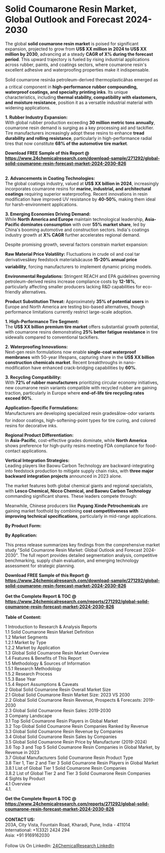 <h1>Solid Coumarone Resin Market, Global Outlook and Forecast 2024-2030</h1><p>The global <strong>solid coumarone resin market</strong> is poised for significant expansion, projected to grow from <strong>US$ XX million in 2024 to US$ XX million by 2030</strong>, advancing at a steady <strong>CAGR of X% during the forecast period</strong>. This upward trajectory is fueled by rising industrial applications across rubber, paints, and coatings sectors, where coumarone resin's excellent adhesive and waterproofing properties make it indispensable.</p><p>Solid coumarone resinâa petroleum-derived thermoplasticâhas emerged as a critical component in <strong>high-performance rubber compounding, waterproof coatings, and specialty printing inks</strong>. Its unique characteristics, including <strong>thermal stability, compatibility with elastomers, and moisture resistance</strong>, position it as a versatile industrial material with widening applications.</p><p><strong>1. Rubber Industry Expansion:</strong><br>
With global rubber production exceeding <strong>30 million metric tons annually</strong>, coumarone resin demand is surging as a key processing aid and tackifier. Tire manufacturers increasingly adopt these resins to enhance <strong>tread durability and rolling resistance</strong>, particularly in high-performance radial tires that now constitute <strong>68% of the automotive tire market</strong>.</p><div><b>Download FREE Sample of this Report @ 
            <a href="https://www.24chemicalresearch.com/download-sample/271292/global-solid-coumarone-resin-forecast-market-2024-2030-826">
            https://www.24chemicalresearch.com/download-sample/271292/global-solid-coumarone-resin-forecast-market-2024-2030-826</a></b></div><br><p><strong>2. Advancements in Coating Technologies:</strong><br>
The global coatings industry, valued at <strong>US$ XX billion in 2024</strong>, increasingly incorporates coumarone resins for <strong>marine, industrial, and architectural coatings</strong> requiring superior waterproofing. Recent innovations in resin modification have improved UV resistance by <strong>40-50%</strong>, making them ideal for harsh-environment applications.</p><p><strong>3. Emerging Economies Driving Demand:</strong><br>
While <strong>North America and Europe</strong> maintain technological leadership, <strong>Asia-Pacific dominates consumption</strong> with over <strong>55% market share</strong>, led by China's booming automotive and construction sectors. India's coatings industry growth at <strong>X% CAGR</strong> further accelerates regional demand.</p><p>Despite promising growth, several factors constrain market expansion:</p><p><strong>Raw Material Price Volatility:</strong> Fluctuations in crude oil and coal tar derivativesâkey feedstock materialsâcause <strong>15-20% annual price variability</strong>, forcing manufacturers to implement dynamic pricing models.</p><p><strong>Environmental Regulations:</strong> Stringent REACH and EPA guidelines governing petroleum-derived resins increase compliance costs by <strong>12-18%</strong>, particularly affecting smaller producers lacking R&amp;D capabilities for eco-friendly alternatives.</p><p><strong>Product Substitution Threat:</strong> Approximately <strong>35% of potential users</strong> in Europe and North America are testing bio-based alternatives, though performance limitations currently restrict large-scale adoption.</p><p><strong>1. High-Performance Tire Segment:</strong><br>
The <strong>US$ XX billion premium tire market</strong> offers substantial growth potential, with coumarone resins demonstrating <strong>25% better fatigue resistance</strong> in tire sidewalls compared to conventional tackifiers.</p><p><strong>2. Waterproofing Innovations:</strong><br>
Next-gen resin formulations now enable <strong>single-coat waterproof membranes</strong> with 50-year lifespans, capturing share in the <strong>US$ XX billion construction chemicals market</strong>. Recent breakthroughs in nano-modification have enhanced crack-bridging capabilities by <strong>60%</strong>.</p><p><strong>3. Recycling Compatibility:</strong><br>
With <strong>72% of rubber manufacturers</strong> prioritizing circular economy initiatives, new coumarone resin variants compatible with recycled rubber are gaining traction, particularly in Europe where <strong>end-of-life tire recycling rates exceed 90%</strong>.</p><p><strong>Application-Specific Formulations:</strong><br>
	Manufacturers are developing specialized resin gradesâlow-odor variants for indoor coatings, high-softening-point types for tire curing, and colored resins for decorative inks.</p><p><strong>Regional Product Differentiation:</strong><br>
	In <strong>Asia-Pacific</strong>, cost-effective grades dominate, while <strong>North America</strong> shows preference for high-purity resins meeting FDA compliance for food-contact applications.</p><p><strong>Vertical Integration Strategies:</strong><br>
	Leading players like Baowu Carbon Technology are backward-integrating into feedstock production to mitigate supply chain risks, with <strong>three major backward integration projects</strong> announced in 2023 alone.</p><p>The market features both global chemical giants and regional specialists, with <strong>Lesco Chemical, Nicco Chemical, and Baowu Carbon Technology</strong> commanding significant shares. These leaders compete through:</p><p>Meanwhile, Chinese producers like <strong>Puyang Xinde Petrochemicals</strong> are gaining market foothold by combining <strong>cost competitiveness with improving technical specifications</strong>, particularly in mid-range applications.</p><p><strong>By Product Form:</strong></p><p><strong>By Application:</strong></p><p>This press release summarizes key findings from the comprehensive market study "Solid Coumarone Resin Market: Global Outlook and Forecast 2024-2030". The full report provides detailed segmentation analysis, competitive benchmarking, supply chain evaluation, and emerging technology assessment for strategic planning.</p><div><b>Download FREE Sample of this Report @ 
            <a href="https://www.24chemicalresearch.com/download-sample/271292/global-solid-coumarone-resin-forecast-market-2024-2030-826">
            https://www.24chemicalresearch.com/download-sample/271292/global-solid-coumarone-resin-forecast-market-2024-2030-826</a></b></div><br><div><b>Get the Complete Report & TOC @ 
            <a href="https://www.24chemicalresearch.com/reports/271292/global-solid-coumarone-resin-forecast-market-2024-2030-826">
            https://www.24chemicalresearch.com/reports/271292/global-solid-coumarone-resin-forecast-market-2024-2030-826</a></b></div><br>
            <b>Table of Content:</b><p>1 Introduction to Research & Analysis Reports<br />
    1.1 Solid Coumarone Resin Market Definition<br />
    1.2 Market Segments<br />
        1.2.1 Market by Type<br />
        1.2.2 Market by Application<br />
    1.3 Global Solid Coumarone Resin Market Overview<br />
    1.4 Features & Benefits of This Report<br />
    1.5 Methodology & Sources of Information<br />
        1.5.1 Research Methodology<br />
        1.5.2 Research Process<br />
        1.5.3 Base Year<br />
        1.5.4 Report Assumptions & Caveats<br />
2 Global Solid Coumarone Resin Overall Market Size<br />
    2.1 Global Solid Coumarone Resin Market Size: 2023 VS 2030<br />
    2.2 Global Solid Coumarone Resin Revenue, Prospects & Forecasts: 2019-2030<br />
    2.3 Global Solid Coumarone Resin Sales: 2019-2030<br />
3 Company Landscape<br />
    3.1 Top Solid Coumarone Resin Players in Global Market<br />
    3.2 Top Global Solid Coumarone Resin Companies Ranked by Revenue<br />
    3.3 Global Solid Coumarone Resin Revenue by Companies<br />
    3.4 Global Solid Coumarone Resin Sales by Companies<br />
    3.5 Global Solid Coumarone Resin Price by Manufacturer (2019-2024)<br />
    3.6 Top 3 and Top 5 Solid Coumarone Resin Companies in Global Market, by Revenue in 2023<br />
    3.7 Global Manufacturers Solid Coumarone Resin Product Type<br />
    3.8 Tier 1, Tier 2 and Tier 3 Solid Coumarone Resin Players in Global Market<br />
        3.8.1 List of Global Tier 1 Solid Coumarone Resin Companies<br />
        3.8.2 List of Global Tier 2 and Tier 3 Solid Coumarone Resin Companies<br />
4 Sights by Product<br />
    4.1 Overview<br />
        4.1.</p><div><b>Get the Complete Report & TOC @ 
            <a href="https://www.24chemicalresearch.com/reports/271292/global-solid-coumarone-resin-forecast-market-2024-2030-826">
            https://www.24chemicalresearch.com/reports/271292/global-solid-coumarone-resin-forecast-market-2024-2030-826</a></b></div><br><b>CONTACT US:</b><br>
            203A, City Vista, Fountain Road, Kharadi, Pune, India - 411014<br>
            International: +1(332) 2424 294<br>
            Asia: +91 9169162030 <br><br>
            Follow Us On LinkedIn: <a href="https://www.linkedin.com/company/24chemicalresearch/">24ChemicalResearch LinkedIn</a>